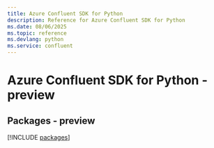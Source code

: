 ```yaml
---
title: Azure Confluent SDK for Python
description: Reference for Azure Confluent SDK for Python
ms.date: 08/06/2025
ms.topic: reference
ms.devlang: python
ms.service: confluent
---
```

# Azure Confluent SDK for Python - preview
## Packages - preview
[!INCLUDE [packages](confluent-index.md)]